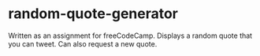 # random-quote-generator
Written as an assignment for freeCodeCamp. Displays a random quote that you can tweet. Can also request a new quote.

